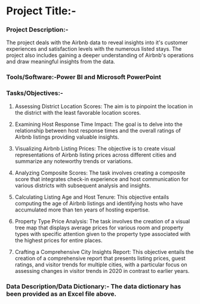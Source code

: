 # Project Title:- 

### Project Description:- 

The project deals with the Airbnb data to reveal insights into it's customer experiences and satisfaction levels with the numerous listed stays. The project also includes gaining a deeper understanding of Airbnb's operations and draw meaningful insights from the data. 

### Tools/Software:-Power BI and Microsoft PowerPoint

### Tasks/Objectives:-

1) Assessing District Location Scores: The aim is to pinpoint the location in the district with the least favorable location scores.

2) Examining Host Response Time Impact: The goal is to delve into the relationship between host response times and the overall ratings of Airbnb listings providing valuable insights.

3) Visualizing Airbnb Listing Prices: The objective is to create visual representations of Airbnb listing prices across different cities and summarize any noteworthy trends or variations.

4) Analyzing Composite Scores: The task involves creating a composite score that integrates check-in experience and host communication for various districts with subsequent analysis and insights.

5) Calculating Listing Age and Host Tenure: This objective entails computing the age of Airbnb listings and identifying hosts who have accumulated more than ten years of hosting expertise.

6) Property Type Price Analysis: The task involves the creation of a visual tree map that displays average prices for various room and property types with specific attention given to the property type associated with the highest prices for entire places.

7) Crafting a Comprehensive City Insights Report: This objective entails the creation of a comprehensive report that presents listing prices, guest ratings, and visitor trends for multiple cities, with a particular focus on assessing changes in visitor trends in 2020 in contrast to earlier years.

### Data Description/Data Dictionary:- The data dictionary has been provided as an Excel file above.

